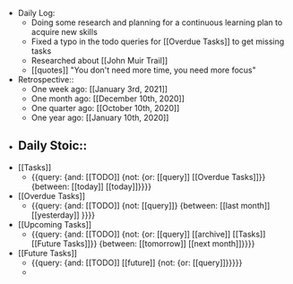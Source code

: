 - Daily Log:
    - Doing some research and planning for a continuous learning plan to acquire new skills
    - Fixed a typo in the todo queries for [[Overdue Tasks]] to get missing tasks
    - Researched about [[John Muir Trail]]
    - [[quotes]] "You don't need more time, you need more focus"
- Retrospective::
    - One week ago: [[January 3rd, 2021]]
    - One month ago: [[December 10th, 2020]]
    - One quarter ago: [[October 10th, 2020]]
    - One year ago: [[January 10th, 2020]]
- Daily Stoic::
    - 
- [[Tasks]]
    - {{query: {and: [[TODO]] {not: {or: [[query]] [[Overdue Tasks]]}} {between: [[today]] [[today]]}}}}
- [[Overdue Tasks]]
    - {{query: {and: [[TODO]] {not: [[query]]} {between: [[last month]] [[yesterday]] }}}}
- [[Upcoming Tasks]]
    - {{query: {and: [[TODO]] {not: {or: [[query]] [[archive]] [[Tasks]] [[Future Tasks]]}} {between: [[tomorrow]] [[next month]]}}}}
- [[Future Tasks]]
    - {{query: {and: [[TODO]] [[future]] {not: {or: [[query]]}}}}}
    - 
